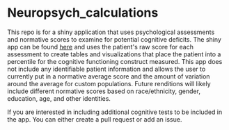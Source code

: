 # Neuropsych_calculations
This repo is for a shiny application that uses psychological assessments and normative scores to examine for potential cognitive deficits. The shiny app can be found [here](https://jp-shinyapps.shinyapps.io/neuropsych_calculations/) and uses the patient's raw score for each assessment to create tables and visualizations that place the patient into a percentile for the cognitive functioning construct measured. This app does not include any identifiable patient information and allows the user to currently put in a normative average score and the amount of variation around the average for custom populations. Future renditions will likely include different normative scores based on race/ethnicity, gender, education, age, and other identities. 

If you are interested in including additional cognitive tests to be included in the app. You can either create a pull request or add an issue.
